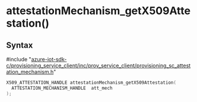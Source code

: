 # attestationMechanism_getX509Attestation()

## Syntax

\#include "[azure-iot-sdk-c/provisioning_service_client/inc/prov_service_client/provisioning_sc_attestation_mechanism.h](../iot-c-ref-provisioning-sc-attestation-mechanism-h.md)"  
```C
X509_ATTESTATION_HANDLE attestationMechanism_getX509Attestation(
  ATTESTATION_MECHANISM_HANDLE  att_mech
);
```

